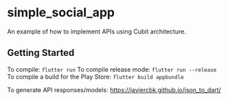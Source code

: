 # simple_social_app

An example of how to implement APIs using Cubit architecture.

## Getting Started

To compile: `flutter run`
To compile release mode: `flutter run --release`
To compile a build for the Play Store: `flutter build appbundle`

To generate API responses/models:
https://javiercbk.github.io/json_to_dart/